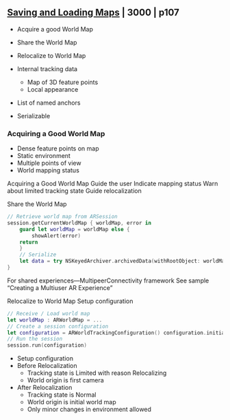 
## [Saving and Loading Maps](4-saving-and-loading-maps.md) | 3000 | p107

- Acquire a good World Map
- Share the World Map
- Relocalize to World Map


- Internal tracking data
  - Map of 3D feature points
  - Local appearance
- List of named anchors
- Serializable

### Acquiring a Good World Map

- Dense feature points on map
- Static environment
- Multiple points of view
- World mapping status


Acquiring a Good World Map
Guide the user
Indicate mapping status
Warn about limited tracking state Guide relocalization

Share the World Map

```swift
// Retrieve world map from ARSession
session.getCurrentWorldMap { worldMap, error in 
    guard let worldMap = worldMap else {
        showAlert(error)
    return  
    }
    // Serialize
    let data = try NSKeyedArchiver.archivedData(withRootObject: worldMap, requiringSecureCoding: true)
}
```

For shared experiences—MultipeerConnectivity framework  See sample “Creating a Multiuser AR Experience”

Relocalize to World Map
Setup configuration

```swift 
// Receive / Load world map
let worldMap : ARWorldMap = ...
// Create a session configuration
let configuration = ARWorldTrackingConfiguration() configuration.initialWorldMap = worldMap
// Run the session
session.run(configuration)
```

- Setup configuration
- Before Relocalization 
  - Tracking state is Limited with reason Relocalizing
  - World origin is first camera
- After Relocalization
  - Tracking state is Normal  
  - World origin is initial world map
  - Only minor changes in environment allowed